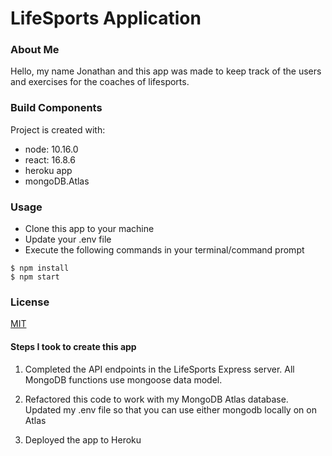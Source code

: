 


# LifeSports Application

### About Me
Hello, my name Jonathan and this app was made to keep track of the users and exercises for the coaches of lifesports.

### Build Components
Project is created with:
* node: 10.16.0
* react: 16.8.6
* heroku app
* mongoDB.Atlas

### Usage
* Clone this app to your machine
* Update your .env file
* Execute the following commands in your terminal/command prompt
```
$ npm install
$ npm start
```

### License
[MIT](https://choosealicense.com/licenses/mit/)


#### Steps I took to create this app

1. Completed the API endpoints in the LifeSports Express server. All MongoDB functions use mongoose data model.

2. Refactored this code to work with my MongoDB Atlas database. Updated my .env file so that you can use either mongodb locally on on Atlas

3. Deployed the app to Heroku

<!-- #### Hackathon Challenge

1. Use the working version of your LifeSports app from the Challenge to go the next level!

2. Be creative! Develop a new and more engaging UI for your 'workout tracker' and deliver an app that will captivate the LifeSports' coaches!

3. Each submission should include an updated UI, with updates, as required, to the mongoose data model, api server and integrations. All Submissions must be deployed with a professionally composed github repo and a live working app on Heroku

4. The deadline for all submissions in Thursday, Oct 24 at 5pm -->








